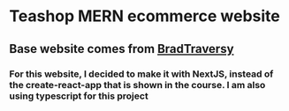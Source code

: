 # Teashop MERN ecommerce website

## Base website comes from [BradTraversy](https://www.traversymedia.com/mern-stack-from-scratch)

### For this website, I decided to make it with NextJS, instead of the create-react-app that is shown in the course. I am also using typescript for this project

